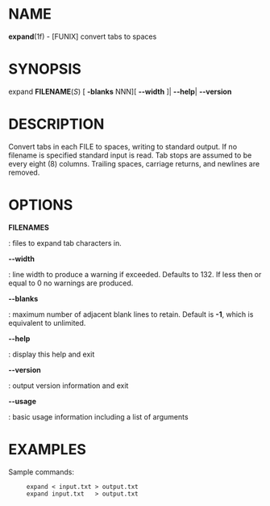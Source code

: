 NAME
====

**expand**(1f) - \[FUNIX\] convert tabs to spaces

SYNOPSIS
========

expand **FILENAME**(*S*) \[ **-blanks** NNN\]\[ **--width** \]\|
**--help**\| **--version**

DESCRIPTION
===========

Convert tabs in each FILE to spaces, writing to standard output. If no
filename is specified standard input is read. Tab stops are assumed to
be every eight (8) columns. Trailing spaces, carriage returns, and
newlines are removed.

OPTIONS
=======

**FILENAMES**

:   files to expand tab characters in.

****--width****

:   line width to produce a warning if exceeded. Defaults to 132. If
    less then or equal to 0 no warnings are produced.

****--blanks****

:   maximum number of adjacent blank lines to retain. Default is **-1**,
    which is equivalent to unlimited.

****--help****

:   display this help and exit

****--version****

:   output version information and exit

****--usage****

:   basic usage information including a list of arguments

EXAMPLES
========

Sample commands:

         expand < input.txt > output.txt
         expand input.txt   > output.txt

